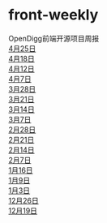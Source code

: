 # front-weekly
OpenDigg前端开源项目周报<br/>
[4月25日](https://github.com/opendigg/front-weekly/issues/17)<br />
[4月18日](https://github.com/opendigg/front-weekly/issues/16)<br />
[4月12日](https://github.com/opendigg/front-weekly/issues/15)<br />
[4月7日](https://github.com/opendigg/front-weekly/issues/14)<br />
[3月28日](https://github.com/opendigg/front-weekly/issues/13)<br />
[3月21日](https://github.com/opendigg/front-weekly/issues/12)<br />
[3月14日](https://github.com/opendigg/front-weekly/issues/11)<br />
[3月7日](https://github.com/opendigg/front-weekly/issues/10)<br />
[2月28日](https://github.com/opendigg/front-weekly/issues/9)<br />
[2月21日](https://github.com/opendigg/front-weekly/issues/8)<br />
[2月14日](https://github.com/opendigg/front-weekly/issues/7)<br />
[2月7日](https://github.com/opendigg/front-weekly/issues/6)<br />
[1月16日](https://github.com/opendigg/front-weekly/issues/5)<br />
[1月9日](https://github.com/opendigg/front-weekly/issues/4)<br />
[1月3日](https://github.com/opendigg/front-weekly/issues/3)<br />
[12月26日](https://github.com/opendigg/front-weekly/issues/2)<br />
[12月19日](https://github.com/opendigg/front-weekly/issues/1)<br />
